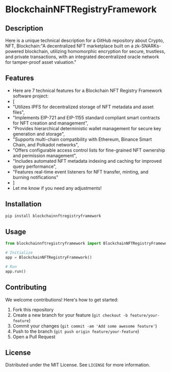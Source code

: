 # BlockchainNFTRegistryFramework

## Description

Here is a unique technical description for a GitHub repository about Crypto, NFT, Blockchain:"A decentralized NFT marketplace built on a zk-SNARKs-powered blockchain, utilizing homomorphic encryption for secure, trustless, and private transactions, with an integrated decentralized oracle network for tamper-proof asset valuation."

## Features

- Here are 7 technical features for a Blockchain NFT Registry Framework software project:
- [
- "Utilizes IPFS for decentralized storage of NFT metadata and asset files",
- "Implements EIP-721 and EIP-1155 standard compliant smart contracts for NFT creation and management",
- "Provides hierarchical deterministic wallet management for secure key generation and storage",
- "Supports multi-chain compatibility with Ethereum, Binance Smart Chain, and Polkadot networks",
- "Offers configurable access control lists for fine-grained NFT ownership and permission management",
- "Includes automated NFT metadata indexing and caching for improved query performance",
- "Features real-time event listeners for NFT transfer, minting, and burning notifications"
- ]
- Let me know if you need any adjustments!
## Installation

```bash
pip install blockchainnftregistryframework
```

## Usage

```python
from blockchainnftregistryframework import BlockchainNFTRegistryFramework

# Initialize
app = BlockchainNFTRegistryFramework()

# Run
app.run()
```

## Contributing

We welcome contributions! Here's how to get started:

1. Fork this repository
2. Create a new branch for your feature (`git checkout -b feature/your-feature`)
3. Commit your changes (`git commit -am 'Add some awesome feature'`)
4. Push to the branch (`git push origin feature/your-feature`)
5. Open a Pull Request

## License

Distributed under the MIT License. See `LICENSE` for more information.

